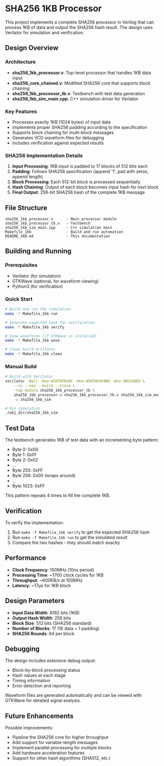 # SHA256 1KB Processor

This project implements a complete SHA256 processor in Verilog that can process 1KB of data and output the SHA256 hash result. The design uses Verilator for simulation and verification.

## Design Overview

### Architecture
- **sha256_1kb_processor.v**: Top-level processor that handles 1KB data input
- **sha256_core_chained.v**: Modified SHA256 core that supports block chaining
- **sha256_1kb_processor_tb.v**: Testbench with test data generation
- **sha256_1kb_sim_main.cpp**: C++ simulation driver for Verilator

### Key Features
- Processes exactly 1KB (1024 bytes) of input data
- Implements proper SHA256 padding according to the specification
- Supports block chaining for multi-block messages
- Generates VCD waveform files for debugging
- Includes verification against expected results

### SHA256 Implementation Details
1. **Input Processing**: 1KB input is padded to 17 blocks of 512 bits each
2. **Padding**: Follows SHA256 specification (append '1', pad with zeros, append length)
3. **Block Processing**: Each 512-bit block is processed sequentially
4. **Hash Chaining**: Output of each block becomes input hash for next block
5. **Final Output**: 256-bit SHA256 hash of the complete 1KB message

## File Structure
```
sha256_1kb_processor.v      - Main processor module
sha256_1kb_processor_tb.v   - Testbench
sha256_1kb_sim_main.cpp     - C++ simulation main
Makefile_1kb                - Build and run automation
README_1KB.md               - This documentation
```

## Building and Running

### Prerequisites
- Verilator (for simulation)
- GTKWave (optional, for waveform viewing)
- Python3 (for verification)

### Quick Start
```bash
# Build and run the simulation
make -f Makefile_1kb run

# Generate expected hash for verification
make -f Makefile_1kb verify

# View waveforms (if GTKWave is installed)
make -f Makefile_1kb wave

# Clean build artifacts
make -f Makefile_1kb clean
```

### Manual Build
```bash
# Build with Verilator
verilator -Wall -Wno-WIDTHTRUNC -Wno-WIDTHEXPAND -Wno-UNSIGNED \
    --cc --exe --build --trace \
    -top-module sha256_1kb_processor_tb \
    sha256_1kb_processor.v sha256_1kb_processor_tb.v sha256_1kb_sim_main.cpp \
    -o sha256_1kb_sim

# Run simulation
./obj_dir/sha256_1kb_sim
```

## Test Data

The testbench generates 1KB of test data with an incrementing byte pattern:
- Byte 0: 0x00
- Byte 1: 0x01
- Byte 2: 0x02
- ...
- Byte 255: 0xFF
- Byte 256: 0x00 (wraps around)
- ...
- Byte 1023: 0xFF

This pattern repeats 4 times to fill the complete 1KB.

## Verification

To verify the implementation:
1. Run `make -f Makefile_1kb verify` to get the expected SHA256 hash
2. Run `make -f Makefile_1kb run` to get the simulated result
3. Compare the two hashes - they should match exactly

## Performance

- **Clock Frequency**: 100MHz (10ns period)
- **Processing Time**: ~1700 clock cycles for 1KB
- **Throughput**: ~600KB/s at 100MHz
- **Latency**: ~17μs for 1KB block

## Design Parameters

- **Input Data Width**: 8192 bits (1KB)
- **Output Hash Width**: 256 bits
- **Block Size**: 512 bits (SHA256 standard)
- **Number of Blocks**: 17 (16 data + 1 padding)
- **SHA256 Rounds**: 64 per block

## Debugging

The design includes extensive debug output:
- Block-by-block processing status
- Hash values at each stage
- Timing information
- Error detection and reporting

Waveform files are generated automatically and can be viewed with GTKWave for detailed signal analysis.

## Future Enhancements

Possible improvements:
- Pipeline the SHA256 core for higher throughput
- Add support for variable-length messages
- Implement parallel processing for multiple blocks
- Add hardware acceleration features
- Support for other hash algorithms (SHA512, etc.) 